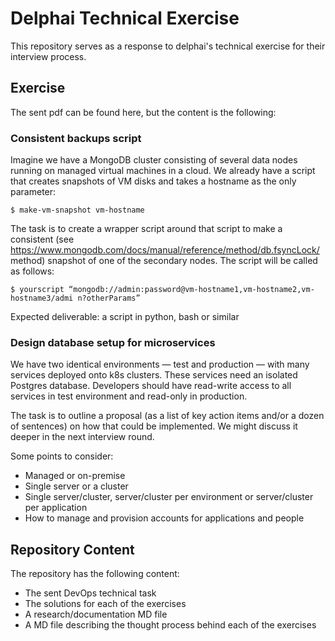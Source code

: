 # Delphai Technical Exercise

This repository serves as a response to delphai's technical exercise for their interview process.

## Exercise

The sent pdf can be found here, but the content is the following:

###  Consistent backups script

Imagine we have a MongoDB cluster consisting of several data nodes running on managed virtual machines in a cloud. We already have a script that creates snapshots of VM disks and takes a hostname as the only parameter:

```$ make-vm-snapshot vm-hostname```

The task is to create a wrapper script around that script to make a consistent (see https://www.mongodb.com/docs/manual/reference/method/db.fsyncLock/ method) snapshot of one of the secondary nodes. The script will be called as follows:

```$ yourscript “mongodb://admin:password@vm-hostname1,vm-hostname2,vm-hostname3/admi n?otherParams”```

Expected deliverable: a script in python, bash or similar

### Design database setup for microservices

We have two identical environments — test and production — with many services deployed onto k8s clusters. These services need an isolated Postgres database. Developers should have read-write access to all services in test environment and read-only in production.

The task is to outline a proposal (as a list of key action items and/or a dozen of sentences) on how that could be implemented. We might discuss it deeper in the next interview round.

Some points to consider:
- Managed or on-premise
- Single server or a cluster
- Single server/cluster, server/cluster per environment or server/cluster per application
- How to manage and provision accounts for applications and people

## Repository Content

The repository has the following content:
- The sent DevOps technical task
- The solutions for each of the exercises
- A research/documentation MD file
- A MD file describing the thought process behind each of the exercises